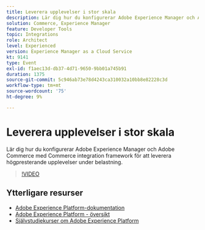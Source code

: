 ```yaml
---
title: Leverera upplevelser i stor skala
description: Lär dig hur du konfigurerar Adobe Experience Manager och Adobe Commerce med Commerce integration framework för att leverera högpresterande upplevelser under belastning.
solution: Commerce, Experience Manager
feature: Developer Tools
topic: Integrations
role: Architect
level: Experienced
version: Experience Manager as a Cloud Service
kt: 9141
type: Event
exl-id: f1aec13d-db37-4d71-9650-9bb01a745b91
duration: 1375
source-git-commit: 5c946ab73e78d4243ca310032a10bb8e82228c3d
workflow-type: tm+mt
source-wordcount: '75'
ht-degree: 9%

---
```


# Leverera upplevelser i stor skala

Lär dig hur du konfigurerar Adobe Experience Manager och Adobe Commerce med Commerce integration framework för att leverera högpresterande upplevelser under belastning.

>[!VIDEO](https://video.tv.adobe.com/v/337582/?quality=12&learn=on&hidetitle=true)

## Ytterligare resurser

- [Adobe Experience Platform-dokumentation](https://experienceleague.adobe.com/docs/experience-platform.html)
- [Adobe Experience Platform - översikt](https://experienceleague.adobe.com/docs/experience-platform/landing/home.html)
- [Självstudiekurser om Adobe Experience Platform](https://experienceleague.adobe.com/docs/platform-learn/tutorials/overview.html?lang=sv)
